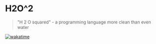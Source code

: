 # H2O^2

> "H 2 O squared" - a programming language more clean than even water

[![wakatime](https://wakatime.com/badge/github/makuke1234/H2O2.svg)](https://wakatime.com/badge/github/makuke1234/H2O2)
